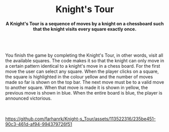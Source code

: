 
<h1 align="center">Knight's Tour</h1>
<h4 align="center">A Knight's Tour is a sequence of moves by a knight on a chessboard such that the knight visits every square exactly once.</h4><br><br>

You finish the game by completing the Knight's Tour, in other words, visit all the available squares. The code makes it so that the knight can only move in a certain pattern identical to a knight's move in a chess board. For the first move the user can select any square. When the player clicks on a square, the square is highlighted in the colour yellow and the number of moves made so far is shown on the top bar. The next move must be to a valid move to another square. When that move is made it is shown in yellow, the previous move is shown in blue. When the entire board is blue, the player is announced victorious.<br><br><br>



https://github.com/farhanrk/Knight-s_Tour/assets/113522316/235be451-90c3-461d-af94-994379726f51
